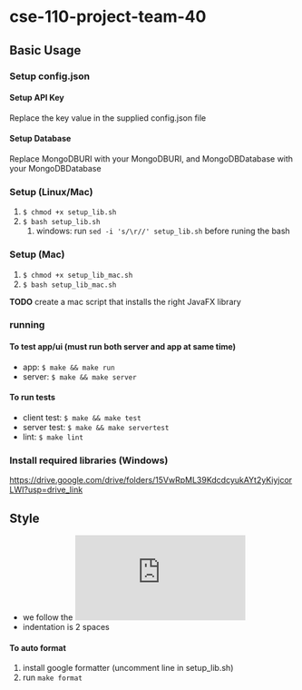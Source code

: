 # cse-110-project-team-40


## Basic Usage 
### Setup config.json
#### Setup API Key
Replace the key value in the supplied config.json file
#### Setup Database
Replace MongoDBURI with your MongoDBURI, and MongoDBDatabase with your MongoDBDatabase

### Setup (Linux/Mac)

1. `$ chmod +x setup_lib.sh`
2. `$ bash setup_lib.sh`
   1. windows: run ``sed -i 's/\r//' setup_lib.sh`` before runing the bash

### Setup (Mac)

1. `$ chmod +x setup_lib_mac.sh`
2. `$ bash setup_lib_mac.sh`

**TODO** create a mac script that installs the right JavaFX library

### running

#### To test app/ui (must run both server and app at same time)

- app: `$ make && make run`
- server: `$ make && make server`

#### To run tests

- client test: `$ make && make test`
- server test: `$ make && make servertest`
- lint: `$ make lint`

### Install required libraries (Windows)

https://drive.google.com/drive/folders/15VwRpML39KdcdcyukAYt2yKiyjcorLWI?usp=drive_link

## Style

- we follow the ![Google Style Guide](https://google.github.io/styleguide/javaguide.html)
- indentation is 2 spaces

#### To auto format

1. install google formatter (uncomment line in setup_lib.sh)
2. run `make format`
